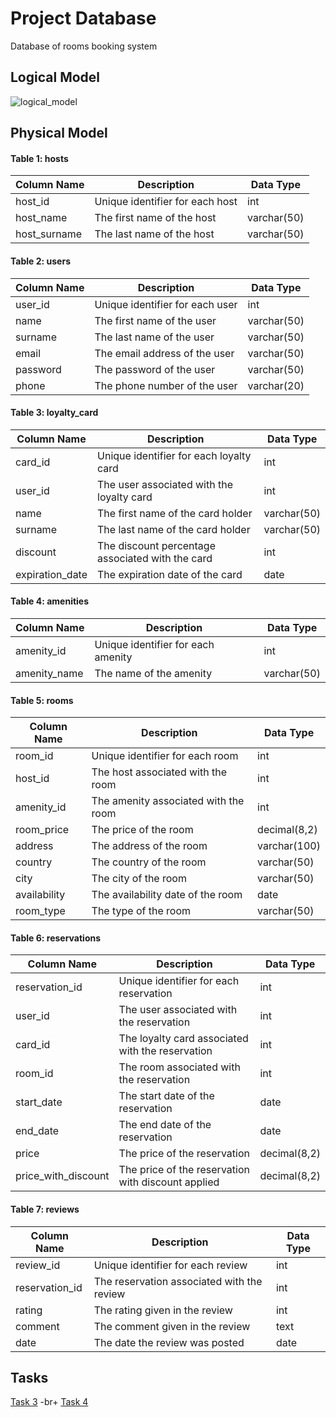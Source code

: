 # Project Database
Database of rooms booking system

## Logical Model
![logical_model](https://user-images.githubusercontent.com/72448245/232317111-9af4d774-5aa7-4af7-bd1c-9cf0508752cb.png)

## Physical Model
#### Table 1: hosts
| Column Name | Description | Data Type |
| --- | --- | --- |
| host_id | Unique identifier for each host | int |
| host_name | The first name of the host | varchar(50) |
| host_surname | The last name of the host | varchar(50) |

#### Table 2: users
| Column Name | Description | Data Type |
| --- | --- | --- |
| user_id | Unique identifier for each user | int |
| name | The first name of the user | varchar(50) |
| surname | The last name of the user | varchar(50) |
| email | The email address of the user | varchar(50) |
| password | The password of the user | varchar(50) |
| phone | The phone number of the user | varchar(20) |

#### Table 3: loyalty_card
| Column Name | Description | Data Type |
| --- | --- | --- |
| card_id | Unique identifier for each loyalty card | int |
| user_id | The user associated with the loyalty card | int |
| name | The first name of the card holder | varchar(50) |
| surname | The last name of the card holder | varchar(50) |
| discount | The discount percentage associated with the card | int |
| expiration_date | The expiration date of the card | date |


#### Table 4: amenities
| Column Name | Description | Data Type |
| --- | --- | --- |
| amenity_id | Unique identifier for each amenity | int |
| amenity_name | The name of the amenity | varchar(50) |

#### Table 5: rooms
| Column Name | Description | Data Type |
| --- | --- | --- |
| room_id | Unique identifier for each room | int |
| host_id | The host associated with the room | int |
| amenity_id | The amenity associated with the room | int |
| room_price | The price of the room | decimal(8,2) |
| address | The address of the room | varchar(100) |
| country | The country of the room | varchar(50) |
| city | The city of the room | varchar(50) |
| availability | The availability date of the room | date |
| room_type | The type of the room | varchar(50) |


#### Table 6: reservations
| Column Name | Description | Data Type |
| --- | --- | --- |
| reservation_id | Unique identifier for each reservation | int |
| user_id | The user associated with the reservation | int |
| card_id | The loyalty card associated with the reservation | int |
| room_id | The room associated with the reservation | int |
| start_date | The start date of the reservation | date |
| end_date | The end date of the reservation | date |
| price | The price of the reservation | decimal(8,2) |
| price_with_discount | The price of the reservation with discount applied | decimal(8,2) |


#### Table 7: reviews
| Column Name | Description | Data Type |
| --- | --- | --- |
| review_id | Unique identifier for each review | int |
| reservation_id | The reservation associated with the review | int |
| rating | The rating given in the review | int |
| comment | The comment given in the review | text |
| date | The date the review was posted | date |


## Tasks
[Task 3](https://github.com/Aeroretroc/Data_Base/blob/main/scripts/tables_ddl.sql) -br+
[Task 4](https://github.com/Aeroretroc/Data_Base/blob/main/scripts/inserts1.sql)

